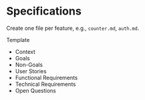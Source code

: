 # Specifications

Create one file per feature, e.g., `counter.md`, `auth.md`.

Template
- Context
- Goals
- Non-Goals
- User Stories
- Functional Requirements
- Technical Requirements
- Open Questions
